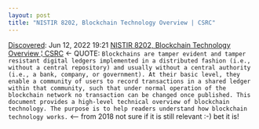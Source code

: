 ```yaml
---
layout: post
title: "NISTIR 8202, Blockchain Technology Overview | CSRC"
---
```

[Discovered](http://rolandtanglao.com/2020/07/29/p1-blogthis-checkvist-list-links-to-blog/): Jun 12, 2022 19:21  [NISTIR 8202, Blockchain Technology Overview ¦ CSRC](https://csrc.nist.gov/publications/detail/nistir/8202/final) <- QUOTE: `Blockchains are tamper evident and tamper resistant digital ledgers implemented in a distributed fashion (i.e., without a central repository) and usually without a central authority (i.e., a bank, company, or government). At their basic level, they enable a community of users to record transactions in a shared ledger within that community, such that under normal operation of the blockchain network no transaction can be changed once published. This document provides a high-level technical overview of blockchain technology. The purpose is to help readers understand how blockchain technology works.` <-- from 2018 not sure if it is still relevant :-) bet it is!
